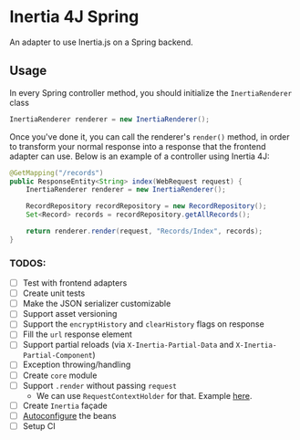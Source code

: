 # Inertia 4J Spring

An adapter to use Inertia.js on a Spring backend.

## Usage

In every Spring controller method, you should initialize the `InertiaRenderer` class

```java
InertiaRenderer renderer = new InertiaRenderer();
```

Once you've done it, you can call the renderer's `render()` method, in order to transform your normal response into a response that the frontend adapter can use. Below is an example of a controller using Inertia 4J:

```java
@GetMapping("/records")
public ResponseEntity<String> index(WebRequest request) {
    InertiaRenderer renderer = new InertiaRenderer();

    RecordRepository recordRepository = new RecordRepository();
    Set<Record> records = recordRepository.getAllRecords();

    return renderer.render(request, "Records/Index", records);
}
```

### TODOS:

- [ ] Test with frontend adapters
- [ ] Create unit tests
- [ ] Make the JSON serializer customizable
- [ ] Support asset versioning
- [ ] Support the `encryptHistory` and `clearHistory` flags on response
- [ ] Fill the `url` response element
- [ ] Support partial reloads (via `X-Inertia-Partial-Data` and `X-Inertia-Partial-Component`)
- [ ] Exception throwing/handling
- [ ] Create `core` module
- [ ] Support `.render` without passing `request` 
    * We can use `RequestContextHolder` for that. Example [here](https://dzone.com/articles/quick-tip-spring-rest-utility).
- [ ] Create `Inertia` façade 
- [ ] [Autoconfigure](https://www.baeldung.com/spring-boot-custom-auto-configuration) the beans
- [ ] Setup CI